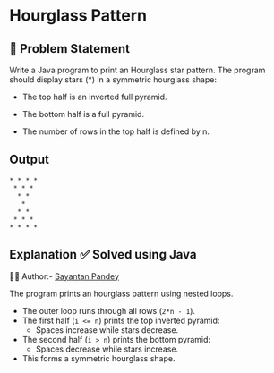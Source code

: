 # Hourglass Pattern

## 🧩 Problem Statement

Write a Java program to print an Hourglass star pattern.
The program should display stars (*) in a symmetric hourglass shape:

- The top half is an inverted full pyramid.

- The bottom half is a full pyramid.

- The number of rows in the top half is defined by n.

## Output
```
* * * * 
 * * * 
  * * 
   * 
  * * 
 * * * 
* * * *
```

## Explanation ✅ Solved using Java 
👨‍💻 Author:- [Sayantan Pandey](https://github.com/sayantanpandey)

The program prints an hourglass pattern using nested loops.  
- The outer loop runs through all rows (`2*n - 1`).  
- The first half (`i <= n`) prints the top inverted pyramid:
  - Spaces increase while stars decrease.  
- The second half (`i > n`) prints the bottom pyramid:
  - Spaces decrease while stars increase.  
- This forms a symmetric hourglass shape.

